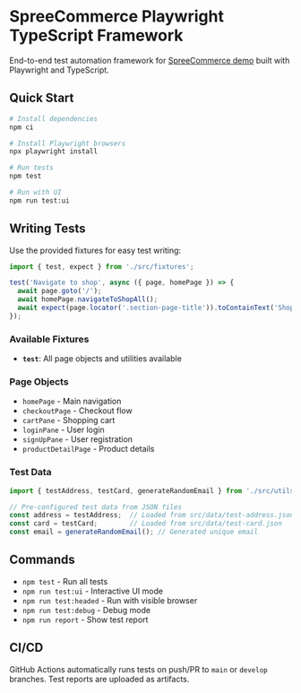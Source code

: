 # SpreeCommerce Playwright TypeScript Framework

End-to-end test automation framework for [SpreeCommerce demo](https://demo.spreecommerce.org/) built with Playwright and TypeScript.

## Quick Start

```bash
# Install dependencies
npm ci

# Install Playwright browsers
npx playwright install

# Run tests
npm test

# Run with UI
npm run test:ui
```

## Writing Tests

Use the provided fixtures for easy test writing:

```typescript
import { test, expect } from './src/fixtures';

test('Navigate to shop', async ({ page, homePage }) => {
  await page.goto('/');
  await homePage.navigateToShopAll();
  await expect(page.locator('.section-page-title')).toContainText('Shop All');
});
```

### Available Fixtures

- **`test`**: All page objects and utilities available

### Page Objects

- `homePage` - Main navigation
- `checkoutPage` - Checkout flow
- `cartPane` - Shopping cart
- `loginPane` - User login
- `signUpPane` - User registration
- `productDetailPage` - Product details

### Test Data

```typescript
import { testAddress, testCard, generateRandomEmail } from './src/utils/testData';

// Pre-configured test data from JSON files
const address = testAddress;  // Loaded from src/data/test-address.json
const card = testCard;        // Loaded from src/data/test-card.json
const email = generateRandomEmail(); // Generated unique email
```

## Commands

- `npm test` - Run all tests
- `npm run test:ui` - Interactive UI mode
- `npm run test:headed` - Run with visible browser
- `npm run test:debug` - Debug mode
- `npm run report` - Show test report

## CI/CD

GitHub Actions automatically runs tests on push/PR to `main` or `develop` branches. Test reports are uploaded as artifacts.